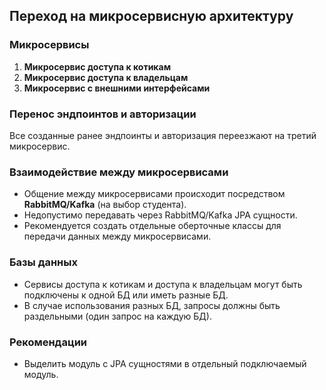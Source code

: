 ## Переход на микросервисную архитектуру

### Микросервисы

1. **Микросервис доступа к котикам**
2. **Микросервис доступа к владельцам**
3. **Микросервис с внешними интерфейсами**

### Перенос эндпоинтов и авторизации

Все созданные ранее эндпоинты и авторизация переезжают на третий микросервис.

### Взаимодействие между микросервисами

- Общение между микросервисами происходит посредством **RabbitMQ/Kafka** (на выбор студента).
- Недопустимо передавать через RabbitMQ/Kafka JPA сущности.
- Рекомендуется создать отдельные оберточные классы для передачи данных между микросервисами.

### Базы данных

- Сервисы доступа к котикам и доступа к владельцам могут быть подключены к одной БД или иметь разные БД.
- В случае использования разных БД, запросы должны быть раздельными (один запрос на каждую БД).

### Рекомендации

- Выделить модуль с JPA сущностями в отдельный подключаемый модуль.

